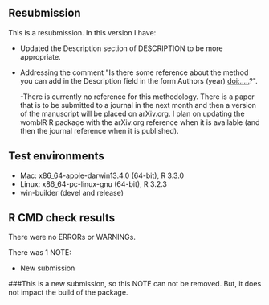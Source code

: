 ## Resubmission
This is a resubmission. In this version I have:

* Updated the Description section of DESCRIPTION to be more appropriate.

* Addressing the comment "Is there some reference about the method you can add in the Description field in the form Authors (year) <doi:.....>?". 
  
  -There is currently no reference for this methodology. There is a paper that is to be submitted to a journal in the next month and then a version of the manuscript will be placed on arXiv.org. I plan on updating the womblR R package with the arXiv.org reference when it is available (and then the journal reference when it is published). 

## Test environments
* Mac: x86_64-apple-darwin13.4.0 (64-bit), R 3.3.0
* Linux: x86_64-pc-linux-gnu (64-bit), R 3.2.3
* win-builder (devel and release)

## R CMD check results
There were no ERRORs or WARNINGs. 

There was 1 NOTE:

* New submission

###This is a new submission, so this NOTE can not be removed. But, it does not impact the build of the package.
